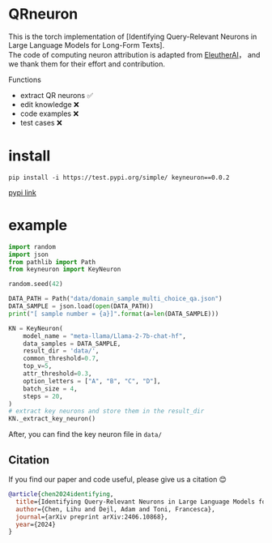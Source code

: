 # QRneuron
This is the torch implementation of [Identifying Query-Relevant Neurons in Large Language Models for Long-Form Texts]. <br>
The code of computing neuron attribution is adapted from [EleutherAI](https://github.com/EleutherAI/knowledge-neurons)， and we thank them for their effort and contribution.

Functions
* extract QR neurons ✅
* edit knowledge ❌
* code examples ❌
* test cases ❌

# install
```
pip install -i https://test.pypi.org/simple/ keyneuron==0.0.2
```
[pypi link](https://test.pypi.org/project/keyneuron/0.0.2/#description)
# example

```python
import random
import json
from pathlib import Path
from keyneuron import KeyNeuron

random.seed(42)

DATA_PATH = Path("data/domain_sample_multi_choice_qa.json")
DATA_SAMPLE = json.load(open(DATA_PATH))
print("[ sample number = {a}]".format(a=len(DATA_SAMPLE)))

KN = KeyNeuron(
    model_name = "meta-llama/Llama-2-7b-chat-hf",
    data_samples = DATA_SAMPLE,
    result_dir = 'data/',
    common_threshold=0.7,
    top_v=5, 
    attr_threshold=0.3,
    option_letters = ["A", "B", "C", "D"],
    batch_size = 4,
    steps = 20,
)
# extract key neurons and store them in the result_dir
KN._extract_key_neuron()

```
After, you can find the key neuron file in `data/`


## Citation
If you find our paper and code useful, please give us a citation :blush:
```bibtex
@article{chen2024identifying,
  title={Identifying Query-Relevant Neurons in Large Language Models for Long-Form Texts},
  author={Chen, Lihu and Dejl, Adam and Toni, Francesca},
  journal={arXiv preprint arXiv:2406.10868},
  year={2024}
}
```

